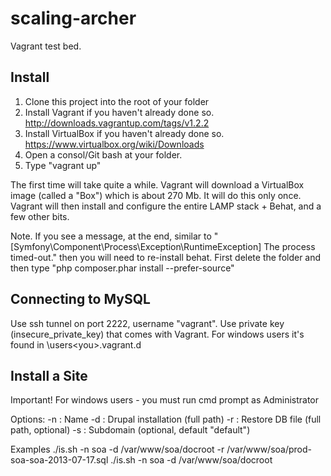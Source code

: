scaling-archer
==============

Vagrant test bed.

Install
-------

1. Clone this project into the root of your <projects> folder
2. Install Vagrant if you haven't already done so.	http://downloads.vagrantup.com/tags/v1.2.2
3. Install VirtualBox if you haven't already done so.	https://www.virtualbox.org/wiki/Downloads
4. Open a consol/Git bash at your <projects> folder.
5. Type "vagrant up<enter>"

The first time will take quite a while. Vagrant will download a VirtualBox image (called a "Box") which is about 270 Mb. It will do this only once.
Vagrant will then install and configure the entire LAMP stack + Behat, and a few other bits.

Note. If you see a message, at the end, similar to "[Symfony\Component\Process\Exception\RuntimeException] The process timed-out." then you will need to re-install behat.
First delete the <vendor> folder and then type "php composer.phar install --prefer-source<enter>"


Connecting to MySQL
-------------------
Use ssh tunnel on port 2222, username "vagrant".
Use private key (insecure_private_key) that comes with Vagrant. For windows users it's found in \users\<you>\.vagrant.d


Install a Site
--------------
Important! For windows users - you must run cmd prompt as Administrator

Options:
-n : Name
-d : Drupal installation (full path)
-r : Restore DB file (full path, optional)
-s : Subdomain (optional, default "default")

Examples
./is.sh -n soa -d /var/www/soa/docroot -r /var/www/soa/prod-soa-soa-2013-07-17.sql
./is.sh -n soa -d /var/www/soa/docroot


